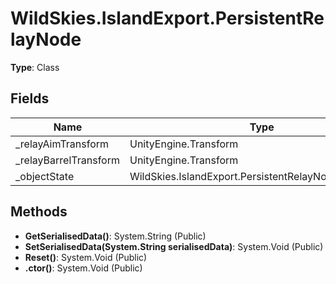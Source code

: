 ﻿# WildSkies.IslandExport.PersistentRelayNode

**Type**: Class

## Fields

| Name | Type | Access |
|------|------|--------|
| _relayAimTransform | UnityEngine.Transform | Private |
| _relayBarrelTransform | UnityEngine.Transform | Private |
| _objectState | WildSkies.IslandExport.PersistentRelayNodeObjectState | Private |

## Methods

- **GetSerialisedData()**: System.String (Public)
- **SetSerialisedData(System.String serialisedData)**: System.Void (Public)
- **Reset()**: System.Void (Public)
- **.ctor()**: System.Void (Public)

